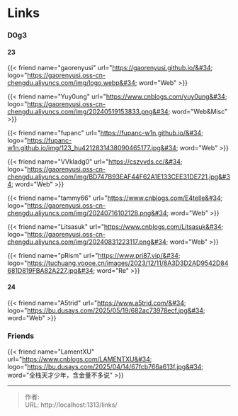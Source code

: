 # Links


### D0g3

#### 23

{{&lt; friend name=&#34;gaorenyusi&#34; url=&#34;https://gaorenyusi.github.io/&#34; logo=&#34;https://gaorenyusi.oss-cn-chengdu.aliyuncs.com/img/logo.webp&#34; word=&#34;Web&#34; &gt;}}

{{&lt; friend name=&#34;Yuy0ung&#34; url=&#34;https://www.cnblogs.com/yuy0ung&#34; logo=&#34;https://gaorenyusi.oss-cn-chengdu.aliyuncs.com/img/20240519153833.png&#34; word=&#34;Web&amp;Misc&#34; &gt;}}

{{&lt; friend name=&#34;fupanc&#34; url=&#34;https://fupanc-w1n.github.io/&#34; logo=&#34;https://fupanc-w1n.github.io/img/123_hu4212831438090465177.jpg&#34; word=&#34;Web&#34; &gt;}}

{{&lt; friend name=&#34;VVkladg0&#34; url=&#34;https://cszvvds.cc/&#34; logo=&#34;https://gaorenyusi.oss-cn-chengdu.aliyuncs.com/img/BD747B93EAF44F62A1E133CEE31DE721.jpg&#34; word=&#34;Web&#34; &gt;}}

{{&lt; friend name=&#34;tammy66&#34; url=&#34;https://www.cnblogs.com/E4telle&#34; logo=&#34;https://gaorenyusi.oss-cn-chengdu.aliyuncs.com/img/20240716102128.png&#34; word=&#34;Web&#34; &gt;}}

{{&lt; friend name=&#34;Litsasuk&#34; url=&#34;https://www.cnblogs.com/Litsasuk&#34; logo=&#34;https://gaorenyusi.oss-cn-chengdu.aliyuncs.com/img/20240831223117.png&#34; word=&#34;Web&#34; &gt;}}

{{&lt; friend name=&#34;pRism&#34; url=&#34;https://www.pri87.vip/&#34; logo=&#34;https://tuchuang.voooe.cn/images/2023/12/11/8A3D3D2AD9542D84681D819FBA82A227.jpg&#34; word=&#34;Re&#34; &gt;}}

#### 24

{{&lt; friend name=&#34;A5trid&#34; url=&#34;https://www.a5trid.com/&#34; logo=&#34;https://bu.dusays.com/2025/05/19/682ac73978ecf.jpg&#34; word=&#34;Web&#34; &gt;}}

### Friends

{{&lt; friend name=&#34;LamentXU&#34; url=&#34;https://www.cnblogs.com/LAMENTXU&#34; logo=&#34;https://bu.dusays.com/2025/04/14/67fcb766a613f.jpg&#34; word=&#34;全栈天才少年，含金量不多说&#34; &gt;}}



---

> 作者:   
> URL: http://localhost:1313/links/  

